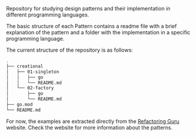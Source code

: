 Repository for studying design patterns and their implementation in different programming languages.

The basic structure of each Pattern contains a readme file with a brief explanation of the pattern and a folder with the implementation in a specific programming language.

The current structure of the repository is as follows:

```bash
.
├── creational
│   ├── 01-singleton
│   │   ├── go
│   │   └── README.md
│   └── 02-factory
│       ├── go
│       └── README.md
├── go.mod
└── README.md
```

For now, the examples are extracted directly from the [Refactoring Guru](https://refactoring.guru/design-patterns) website. Check the website for more information about the patterns.